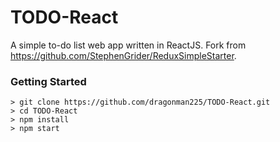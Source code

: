 # TODO-React

A simple to-do list web app written in ReactJS.
Fork from https://github.com/StephenGrider/ReduxSimpleStarter.

### Getting Started

```
> git clone https://github.com/dragonman225/TODO-React.git
> cd TODO-React
> npm install
> npm start
```
